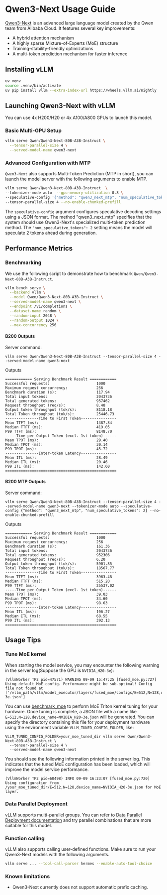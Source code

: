 # Qwen3-Next Usage Guide

[Qwen3-Next](https://qwen.ai/blog?id=4074cca80393150c248e508aa62983f9cb7d27cd&from=research.latest-advancements-list) is an advanced large language model created by the Qwen team from Alibaba Cloud. It features several key improvements:

* A hybrid attention mechanism
* A highly sparse Mixture-of-Experts (MoE) structure
* Training-stability-friendly optimizations
* A multi-token prediction mechanism for faster inference

## Installing vLLM

```bash
uv venv
source .venv/bin/activate
uv pip install vllm --extra-index-url https://wheels.vllm.ai/nightly
```

## Launching Qwen3-Next with vLLM

You can use 4x H200/H20 or 4x A100/A800 GPUs to launch this model.

### Basic Multi-GPU Setup

```bash
vllm serve Qwen/Qwen3-Next-80B-A3B-Instruct \
  --tensor-parallel-size 4 \
  --served-model-name qwen3-next 

```
### Advanced Configuration with MTP

`Qwen3-Next` also supports Multi-Token Prediction (MTP in short), you can launch the model server with the following arguments to enable MTP.

```bash
vllm serve Qwen/Qwen3-Next-80B-A3B-Instruct  \
--tokenizer-mode auto  --gpu-memory-utilization 0.8 \
--speculative-config '{"method": "qwen3_next_mtp", "num_speculative_tokens": 2}' \
--tensor-parallel-size 4 --no-enable-chunked-prefill 
```

The `speculative-config` argument configures speculative decoding settings using a JSON format. The method "qwen3_next_mtp" specifies that the system should use Qwen3-Next's specialized multi-token prediction method. The `"num_speculative_tokens": 2` setting means the model will speculate 2 tokens ahead during generation.


## Performance Metrics

### Benchmarking

We use the following script to demonstrate how to benchmark `Qwen/Qwen3-Next-80B-A3B-Instruct`.

```bash
vllm bench serve \
  --backend vllm \
  --model Qwen/Qwen3-Next-80B-A3B-Instruct \
  --served-model-name qwen3-next \
  --endpoint /v1/completions \
  --dataset-name random \
  --random-input 2048 \
  --random-output 1024 \
  --max-concurrency 256
```

#### B200 Outputs

Server command:
```
vllm serve Qwen/Qwen3-Next-80B-A3B-Instruct --tensor-parallel-size 4 --served-model-name qwen3-next
```

Outputs
```
============ Serving Benchmark Result ============
Successful requests:                     1000      
Maximum request concurrency:             256       
Benchmark duration (s):                  117.94    
Total input tokens:                      2043736   
Total generated tokens:                  957462    
Request throughput (req/s):              8.48      
Output token throughput (tok/s):         8118.18   
Total Token throughput (tok/s):          25446.73  
---------------Time to First Token----------------
Mean TTFT (ms):                          1387.84   
Median TTFT (ms):                        419.05    
P99 TTFT (ms):                           8148.70   
-----Time per Output Token (excl. 1st token)------
Mean TPOT (ms):                          29.40     
Median TPOT (ms):                        30.14     
P99 TPOT (ms):                           45.72     
---------------Inter-token Latency----------------
Mean ITL (ms):                           28.49     
Median ITL (ms):                         20.46     
P99 ITL (ms):                            142.60    
==================================================
```

#### B200 MTP Outputs

Server command:
```
vllm serve Qwen/Qwen3-Next-80B-A3B-Instruct --tensor-parallel-size 4 --served-model-name qwen3-next --tokenizer-mode auto --speculative-config {"method": "qwen3_next_mtp", "num_speculative_tokens": 2} --no-enable-chunked-prefill
```

Outputs
```
============ Serving Benchmark Result ============
Successful requests:                     1000      
Maximum request concurrency:             256       
Benchmark duration (s):                  161.36    
Total input tokens:                      2043736   
Total generated tokens:                  952306    
Request throughput (req/s):              6.20      
Output token throughput (tok/s):         5901.85   
Total Token throughput (tok/s):          18567.77  
---------------Time to First Token----------------
Mean TTFT (ms):                          3963.48   
Median TTFT (ms):                        515.20    
P99 TTFT (ms):                           25537.02  
-----Time per Output Token (excl. 1st token)------
Mean TPOT (ms):                          39.03     
Median TPOT (ms):                        34.60     
P99 TPOT (ms):                           98.63     
---------------Inter-token Latency----------------
Mean ITL (ms):                           106.27    
Median ITL (ms):                         68.55     
P99 ITL (ms):                            392.13    
==================================================
```

## Usage Tips

### Tune MoE kernel

When starting the model service, you may encounter the following warning in the server log(Suppose the GPU is `NVIDIA_H20-3e`):

```shell
(VllmWorker TP2 pid=47571) WARNING 09-09 15:47:25 [fused_moe.py:727] Using default MoE config. Performance might be sub-optimal! Config file not found at ['/vllm_path/vllm/model_executor/layers/fused_moe/configs/E=512,N=128,device_name=NVIDIA_H20-3e.json']
```

You can use [benchmark_moe](https://github.com/vllm-project/vllm/blob/main/benchmarks/kernels/benchmark_moe.py) to perform MoE Triton kernel tuning for your hardware. Once tuning is complete, a JSON file with a name like `E=512,N=128,device_name=NVIDIA_H20-3e.json` will be generated. You can specify the directory containing this file for your deployment hardware using the environment variable `VLLM_TUNED_CONFIG_FOLDER`, like:

```shell
VLLM_TUNED_CONFIG_FOLDER=your_moe_tuned_dir vllm serve Qwen/Qwen3-Next-80B-A3B-Instruct \
  --tensor-parallel-size 4 \
  --served-model-name qwen3-next 

```

You should see the following information printed in the server log. This indicates that the tuned MoE configuration has been loaded, which will improve the model service performance.

```shell
(VllmWorker TP2 pid=60498) INFO 09-09 16:23:07 [fused_moe.py:720] Using configuration from /your_moe_tuned_dir/E=512,N=128,device_name=NVIDIA_H20-3e.json for MoE layer.
```

### Data Parallel Deployment

vLLM supports multi-parallel groups. You can refer to [Data Parallel Deployment documentation](https://docs.vllm.ai/en/latest/serving/data_parallel_deployment.html) and try parallel combinations that are more suitable for this model.

### Function calling

vLLM also supports calling user-defined functions. Make sure to run your Qwen3-Next models with the following arguments.

```bash
vllm serve ... --tool-call-parser hermes --enable-auto-tool-choice
```

### Known limitations

- Qwen3-Next currently does not support automatic prefix caching.
